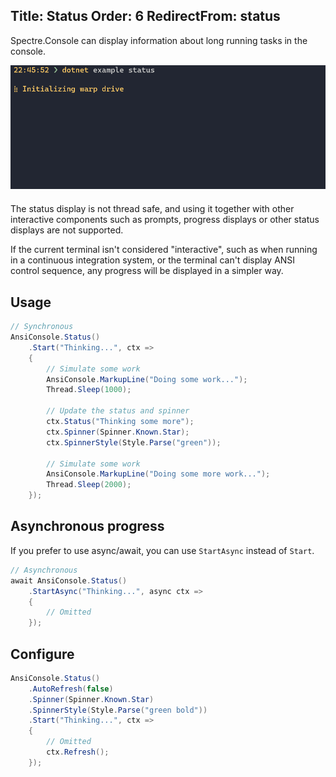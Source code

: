 Title: Status
Order: 6
RedirectFrom: status
---

Spectre.Console can display information about long running tasks in the console. 

<img src="../assets/images/status.gif" style="max-width: 100%;margin-bottom:20px;">

<div class="alert alert-warning" role="alert">
  <i class="fas fa-exclamation-triangle icon-web"></i> The status display is not 
  thread safe, and using it together with other interactive components such as 
  prompts, progress displays or other status displays are not supported.
</div>

If the current terminal isn't considered "interactive", such as when running 
in a continuous integration system, or the terminal can't display 
ANSI control sequence, any progress will be displayed in a simpler way.

## Usage

```csharp
// Synchronous
AnsiConsole.Status()
    .Start("Thinking...", ctx => 
    {
        // Simulate some work
        AnsiConsole.MarkupLine("Doing some work...");
        Thread.Sleep(1000);
        
        // Update the status and spinner
        ctx.Status("Thinking some more");
        ctx.Spinner(Spinner.Known.Star);
        ctx.SpinnerStyle(Style.Parse("green"));

        // Simulate some work
        AnsiConsole.MarkupLine("Doing some more work...");
        Thread.Sleep(2000);
    });
```

## Asynchronous progress

If you prefer to use async/await, you can use `StartAsync` instead of `Start`.

```csharp
// Asynchronous
await AnsiConsole.Status()
    .StartAsync("Thinking...", async ctx => 
    {
        // Omitted
    });
```

## Configure

```csharp
AnsiConsole.Status()
    .AutoRefresh(false)
    .Spinner(Spinner.Known.Star)
    .SpinnerStyle(Style.Parse("green bold"))
    .Start("Thinking...", ctx => 
    {
        // Omitted
        ctx.Refresh();
    });
```
